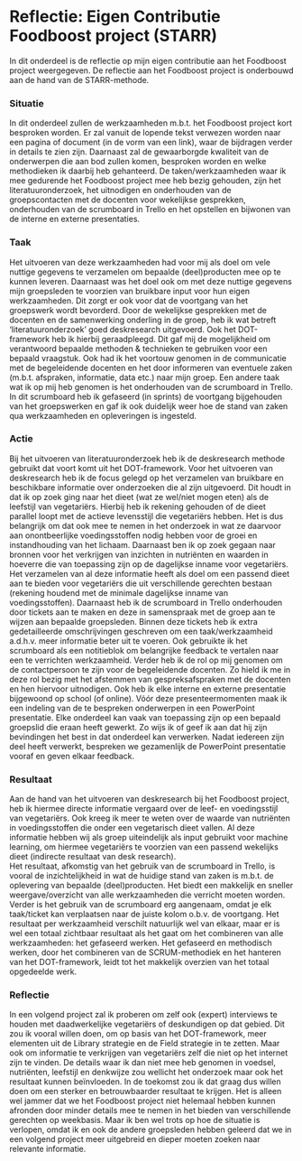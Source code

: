 # Reflectie: Eigen Contributie Foodboost project (STARR)

In dit onderdeel is de reflectie op mijn eigen contributie aan het Foodboost project weergegeven. De reflectie aan het Foodboost project is onderbouwd aan de hand van de STARR-methode. 

### Situatie
In dit onderdeel zullen de werkzaamheden m.b.t. het Foodboost project kort besproken worden. Er zal vanuit de lopende tekst verwezen worden naar een pagina of document (in de vorm van een link), waar de bijdragen verder in details te zien zijn. Daarnaast zal de gewaarborgde kwaliteit van de onderwerpen die aan bod zullen komen, besproken worden en welke methodieken ik daarbij heb gehanteerd. De taken/werkzaamheden waar ik mee gedurende het Foodboost project mee heb bezig gehouden, zijn het literatuuronderzoek, het uitnodigen en onderhouden van de groepscontacten met de docenten voor wekelijkse gesprekken, onderhouden van de scrumboard in Trello en het opstellen en bijwonen van de interne en externe presentaties.


### Taak
Het uitvoeren van deze werkzaamheden had voor mij als doel om vele nuttige gegevens te verzamelen om bepaalde (deel)producten mee op te kunnen leveren. Daarnaast was het doel ook om met deze nuttige gegevens mijn groepsleden te voorzien van bruikbare input voor hun eigen werkzaamheden. Dit zorgt er ook voor dat de voortgang van het groepswerk wordt bevorderd. Door de wekelijkse gesprekken met de docenten en de samenwerking onderling in de groep, heb ik wat betreft ‘literatuuronderzoek’ goed deskresearch uitgevoerd. Ook het DOT-framework heb ik hierbij geraadpleegd. Dit gaf mij de mogelijkheid om verantwoord bepaalde methoden & technieken te gebruiken voor een bepaald vraagstuk. Ook had ik het voortouw genomen in de communicatie met de begeleidende docenten en het door informeren van eventuele zaken (m.b.t. afspraken, informatie, data etc.) naar mijn groep. Een andere taak wat ik op mij heb genomen is het onderhouden van de scrumboard in Trello. In dit scrumboard heb ik gefaseerd (in sprints) de voortgang bijgehouden van het groepswerken en gaf ik ook duidelijk weer hoe de stand van zaken qua werkzaamheden en opleveringen is ingesteld. 


### Actie
Bij het uitvoeren van literatuuronderzoek heb ik de deskresearch methode gebruikt dat voort komt uit het DOT-framework. Voor het uitvoeren van deskresearch heb ik de focus gelegd op het verzamelen van bruikbare en beschikbare informatie over onderzoeken die al zijn uitgevoerd. Dit houdt in dat ik op zoek ging naar het dieet (wat ze wel/niet mogen eten) als de leefstijl van vegetariërs. Hierbij heb ik rekening gehouden of de dieet parallel loopt met de actieve levensstijl die vegetariërs hebben. Het is dus belangrijk om dat ook mee te nemen in het onderzoek in wat ze daarvoor aan onontbeerlijke voedingsstoffen nodig hebben voor de groei en instandhouding van het lichaam. Daarnaast ben ik op zoek gegaan naar bronnen voor het verkrijgen van inzichten in nutriënten en waarden in hoeverre die van toepassing zijn op de dagelijkse inname voor vegetariërs. Het verzamelen van al deze informatie heeft als doel om een passend dieet aan te bieden voor vegetariërs die uit verschillende gerechten bestaan (rekening houdend met de minimale dagelijkse inname van voedingsstoffen). 
Daarnaast heb ik de scrumboard in Trello onderhouden door tickets aan te maken en deze in samenspraak met de groep aan te wijzen aan bepaalde groepsleden. Binnen deze tickets heb ik extra gedetailleerde omschrijvingen geschreven om een taak/werkzaamheid a.d.h.v. meer informatie beter uit te voeren. Ook gebruikte ik het scrumboard als een notitieblok om belangrijke feedback te vertalen naar een te verrichten werkzaamheid. 
Verder heb ik de rol op mij genomen om de contactpersoon te zijn voor de begeleidende docenten. Zo hield ik me in deze rol bezig met het afstemmen van gespreksafspraken met de docenten en hen hiervoor uitnodigen. 
Ook heb ik elke interne en externe presentatie bijgewoond op school (of online). Vóór deze presenteermomenten maak ik een indeling van de te bespreken onderwerpen in een PowerPoint presentatie. Elke onderdeel kan vaak van toepassing zijn op een bepaald groepslid die eraan heeft gewerkt. Zo wijs ik of geef ik aan dat hij zijn bevindingen het best in dat onderdeel kan verwerken. Nadat iedereen zijn deel heeft verwerkt, bespreken we gezamenlijk de PowerPoint presentatie vooraf en geven elkaar feedback.


### Resultaat
Aan de hand van het uitvoeren van deskresearch bij het Foodboost project, heb ik hiermee directe informatie vergaard over de leef- en voedingsstijl van vegetariërs. Ook kreeg ik meer te weten over de waarde van nutriënten in voedingsstoffen die onder een vegetarisch dieet vallen. Al deze informatie hebben wij als groep uiteindelijk als input gebruikt voor machine learning, om hiermee vegetariërs te voorzien van een passend wekelijks dieet (indirecte resultaat van desk research).  
Het resultaat, afkomstig van het gebruik van de scrumboard in Trello, is vooral de inzichtelijkheid in wat de huidige stand van zaken is m.b.t. de oplevering van bepaalde (deel)producten. Het biedt een makkelijk en sneller weergave/overzicht van alle werkzaamheden die verricht moeten worden. Verder is het gebruik van de scrumboard erg aangenaam, omdat je elk taak/ticket kan verplaatsen naar de juiste kolom o.b.v. de voortgang.
Het resultaat per werkzaamheid verschilt natuurlijk wel van elkaar, maar er is wel een totaal zichtbaar resultaat als het gaat om het combineren van alle werkzaamheden: het gefaseerd werken. Het gefaseerd en methodisch werken, door het combineren van de SCRUM-methodiek en het hanteren van het DOT-framework, leidt tot het makkelijk overzien van het totaal opgedeelde werk.

### Reflectie
In een volgend project zal ik proberen om zelf ook (expert) interviews te houden met daadwerkelijke vegetariërs of deskundigen op dat gebied. Dit zou ik vooral willen doen, om op basis van het DOT-framework, meer elementen uit de Library strategie en de Field strategie in te zetten. Maar ook om informatie te verkrijgen van vegetariërs zelf die niet op het internet zijn te vinden. De details waar ik dan niet mee heb genomen in voedsel, nutriënten, leefstijl en denkwijze zou wellicht het onderzoek maar ook het resultaat kunnen beïnvloeden. In de toekomst zou ik dat graag dus willen doen om een sterker en betrouwbaarder resultaat te krijgen. 
Het is alleen wel jammer dat we het Foodboost project niet helemaal hebben kunnen afronden door minder details mee te nemen in het bieden van verschillende gerechten op weekbasis. Maar ik ben wel trots op hoe de situatie is verlopen, omdat ik en ook de andere groepsleden hebben geleerd dat we in een volgend project meer uitgebreid en dieper moeten zoeken naar relevante informatie.
